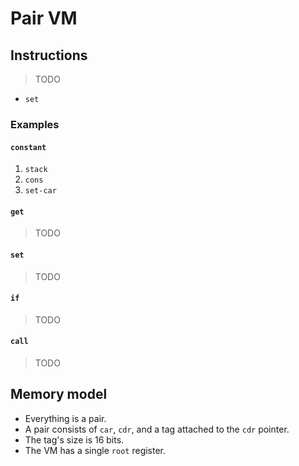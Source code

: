 # Pair VM

## Instructions

> TODO

- `set`

### Examples

#### `constant`

1. `stack`
1. `cons`
1. `set-car`

#### `get`

> TODO

#### `set`

> TODO

#### `if`

> TODO

#### `call`

> TODO

## Memory model

- Everything is a pair.
- A pair consists of `car`, `cdr`, and a tag attached to the `cdr` pointer.
- The tag's size is 16 bits.
- The VM has a single `root` register.
